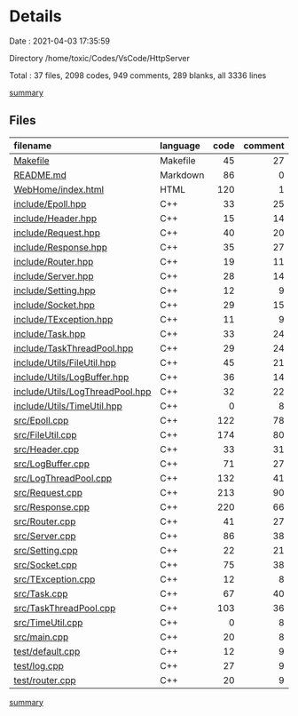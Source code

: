 # Details

Date : 2021-04-03 17:35:59

Directory /home/toxic/Codes/VsCode/HttpServer

Total : 37 files,  2098 codes, 949 comments, 289 blanks, all 3336 lines

[summary](results.md)

## Files
| filename | language | code | comment | blank | total |
| :--- | :--- | ---: | ---: | ---: | ---: |
| [Makefile](/Makefile) | Makefile | 45 | 27 | 20 | 92 |
| [README.md](/README.md) | Markdown | 86 | 0 | 20 | 106 |
| [WebHome/index.html](/WebHome/index.html) | HTML | 120 | 1 | 19 | 140 |
| [include/Epoll.hpp](/include/Epoll.hpp) | C++ | 33 | 25 | 4 | 62 |
| [include/Header.hpp](/include/Header.hpp) | C++ | 15 | 14 | 2 | 31 |
| [include/Request.hpp](/include/Request.hpp) | C++ | 40 | 20 | 5 | 65 |
| [include/Response.hpp](/include/Response.hpp) | C++ | 35 | 27 | 3 | 65 |
| [include/Router.hpp](/include/Router.hpp) | C++ | 19 | 11 | 3 | 33 |
| [include/Server.hpp](/include/Server.hpp) | C++ | 28 | 14 | 3 | 45 |
| [include/Setting.hpp](/include/Setting.hpp) | C++ | 12 | 9 | 2 | 23 |
| [include/Socket.hpp](/include/Socket.hpp) | C++ | 29 | 15 | 5 | 49 |
| [include/TException.hpp](/include/TException.hpp) | C++ | 11 | 9 | 2 | 22 |
| [include/Task.hpp](/include/Task.hpp) | C++ | 33 | 24 | 4 | 61 |
| [include/TaskThreadPool.hpp](/include/TaskThreadPool.hpp) | C++ | 29 | 24 | 3 | 56 |
| [include/Utils/FileUtil.hpp](/include/Utils/FileUtil.hpp) | C++ | 45 | 21 | 6 | 72 |
| [include/Utils/LogBuffer.hpp](/include/Utils/LogBuffer.hpp) | C++ | 36 | 14 | 5 | 55 |
| [include/Utils/LogThreadPool.hpp](/include/Utils/LogThreadPool.hpp) | C++ | 32 | 22 | 6 | 60 |
| [include/Utils/TimeUtil.hpp](/include/Utils/TimeUtil.hpp) | C++ | 0 | 8 | 1 | 9 |
| [src/Epoll.cpp](/src/Epoll.cpp) | C++ | 122 | 78 | 13 | 213 |
| [src/FileUtil.cpp](/src/FileUtil.cpp) | C++ | 174 | 80 | 21 | 275 |
| [src/Header.cpp](/src/Header.cpp) | C++ | 33 | 31 | 6 | 70 |
| [src/LogBuffer.cpp](/src/LogBuffer.cpp) | C++ | 71 | 27 | 15 | 113 |
| [src/LogThreadPool.cpp](/src/LogThreadPool.cpp) | C++ | 132 | 41 | 9 | 182 |
| [src/Request.cpp](/src/Request.cpp) | C++ | 213 | 90 | 19 | 322 |
| [src/Response.cpp](/src/Response.cpp) | C++ | 220 | 66 | 14 | 300 |
| [src/Router.cpp](/src/Router.cpp) | C++ | 41 | 27 | 5 | 73 |
| [src/Server.cpp](/src/Server.cpp) | C++ | 86 | 38 | 10 | 134 |
| [src/Setting.cpp](/src/Setting.cpp) | C++ | 22 | 21 | 7 | 50 |
| [src/Socket.cpp](/src/Socket.cpp) | C++ | 75 | 38 | 13 | 126 |
| [src/TException.cpp](/src/TException.cpp) | C++ | 12 | 8 | 4 | 24 |
| [src/Task.cpp](/src/Task.cpp) | C++ | 67 | 40 | 9 | 116 |
| [src/TaskThreadPool.cpp](/src/TaskThreadPool.cpp) | C++ | 103 | 36 | 9 | 148 |
| [src/TimeUtil.cpp](/src/TimeUtil.cpp) | C++ | 0 | 8 | 1 | 9 |
| [src/main.cpp](/src/main.cpp) | C++ | 20 | 8 | 3 | 31 |
| [test/default.cpp](/test/default.cpp) | C++ | 12 | 9 | 4 | 25 |
| [test/log.cpp](/test/log.cpp) | C++ | 27 | 9 | 7 | 43 |
| [test/router.cpp](/test/router.cpp) | C++ | 20 | 9 | 7 | 36 |

[summary](results.md)